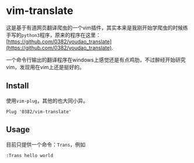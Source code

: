 # vim-translate

这是基于有道网页翻译爬虫的一个vim插件，其实本来是我刚开始学爬虫的时候练手写的`python3`程序，原来的程序在这里：[https://github.com/0382/youdao_translate](https://github.com/0382/youdao_translate).

一个命令行输出的翻译程序在windows上感觉还是有点鸡肋，不过醉经开始研究vim，发现用在vim上还是挺好的。

## Install

使用`vim-plug`，其他的也大同小异。

```vim
Plug '0382/vim-translate'
```

## Usage

目前只提供一个命令：`Trans`，例如
```vim
:Trans hello world
```
